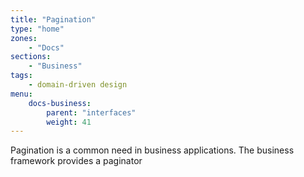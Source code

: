 ```yaml
---
title: "Pagination"
type: "home"
zones:
    - "Docs"
sections:
    - "Business"    
tags:
    - domain-driven design
menu:
    docs-business:
        parent: "interfaces"
        weight: 41
---
```


Pagination is a common need in business applications. The business framework provides a paginator